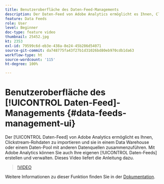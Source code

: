 ```yaml
---
title: Benutzeroberfläche des Daten-Feed-Managements
description: Der Daten-Feed von Adobe Analytics ermöglicht es Ihnen, Clickstream-Rohdaten zu importieren und sie in einem Data Warehouse oder einem Daten-Pool mit anderen Datenquellen zusammenzuführen. Mit Adobe Analytics können Sie auch Ihre eigenen Daten-Feeds erstellen und verwalten. Dieses Video liefert die Anleitung dazu.
feature: Data Feeds
role: User
level: Beginner
doc-type: feature video
thumbnail: 25452.jpg
kt: 2353
exl-id: 79599c6d-eb3e-438a-8e24-45b286d54071
source-git-commit: da748775fa43f27b1d31026bd80eb970cdb1da63
workflow-type: ht
source-wordcount: '115'
ht-degree: 100%

---
```


# Benutzeroberfläche des [!UICONTROL Daten-Feed]-Managements {#data-feeds-management-ui}

Der [!UICONTROL Daten-Feed] von Adobe Analytics ermöglicht es Ihnen, Clickstream-Rohdaten zu importieren und sie in einem Data Warehouse oder einem Daten-Pool mit anderen Datenquellen zusammenzuführen. Mit Adobe Analytics können Sie auch Ihre eigenen [!UICONTROL Daten-Feeds] erstellen und verwalten. Dieses Video liefert die Anleitung dazu.

>[!VIDEO](https://video.tv.adobe.com/v/25452/?quality=12)

Weitere Informationen zu dieser Funktion finden Sie in der [Dokumentation](https://experienceleague.adobe.com/docs/analytics/export/analytics-data-feed/df-manage-feeds.html?lang=de#).
